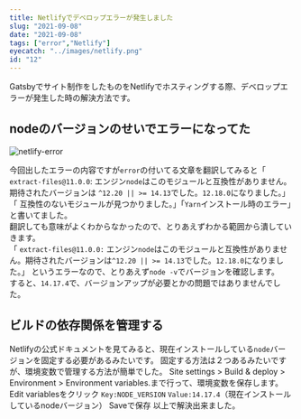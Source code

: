 ```yaml
---
title: Netlifyでデベロップエラーが発生しました
slug: "2021-09-08"
date: "2021-09-08"
tags: ["error","Netlify"]
eyecatch: "../images/netlify.png"
id: "12"
---
```


Gatsbyでサイト制作をしたものをNetlifyでホスティングする際、デベロップエラーが発生した時の解決方法です。

## nodeのバージョンのせいでエラーになってた

![netlify-error](//images.ctfassets.net/28yc8d4hnjoo/4swlyjEKgkR4R4wLxPkI5z/9f9238177fb269187b728cb2ae9a6f28/netlify-error.jpg)

今回出したエラーの内容ですが`error`の付いてる文章を翻訳してみると「 `extract-files@11.0.0`: エンジン`node`はこのモジュールと互換性がありません。期待されたバージョンは `^12.20 || >= 14.13`でした。`12.18.0`になりました。」「 互換性のないモジュールが見つかりました。」「`Yarn`インストール時のエラー」と書いてました。<br/>
翻訳しても意味がよくわからなかったので、とりあえずわかる範囲から潰していきます。<br/>
「 `extract-files@11.0.0:` エンジン`node`はこのモジュールと互換性がありません。期待されたバージョンは`^12.20 || >= 14.13`でした。`12.18.0`になりました。」
というエラーなので、とりあえず`node -v`でバージョンを確認します。<br/>
すると、`14.17.4`で、バージョンアップが必要とかの問題ではありませんでした。

## ビルドの依存関係を管理する

Netlifyの公式ドキュメントを見てみると、現在インストールしている`node`バージョンを固定する必要があるみたいです。
固定する方法は２つあるみたいですが、環境変数で管理する方法が簡単でした。
 Site settings > Build & deploy > Environment > Environment variables.まで行って、環境変数を保存します。
Edit variablesをクリック
`Key:NODE_VERSION`
`Value:14.17.4`（現在インストールしているnodeバージョン）
Saveで保存
以上で解決出来ました。